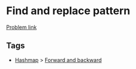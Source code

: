 # Find and replace pattern

[Problem link](https://leetcode.com/problems/find-and-replace-pattern)

## Tags

* [Hashmap](/README.md#Hashmap) > [Forward and backward](/README.md#Hashmap-Forward_and_backward)
